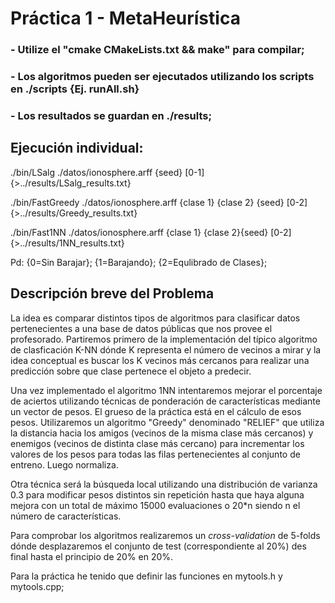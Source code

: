 # Práctica 1 - MetaHeurística

### - Utilize el "cmake CMakeLists.txt && make" para compilar;
### - Los algoritmos pueden ser ejecutados utilizando los scripts en ./scripts {Ej. runAll.sh}
### - Los resultados se guardan en ./results;

## Ejecución individual:
./bin/LSalg ./datos/ionosphere.arff {seed} [0-1] {>../results/LSalg\_results.txt}

./bin/FastGreedy ./datos/ionosphere.arff {clase 1} {clase 2} {seed} [0-2]{>../results/Greedy\_results.txt}

./bin/Fast1NN ./datos/ionosphere.arff {clase 1} {clase 2}{seed} [0-2]{>../results/1NN\_results.txt}

Pd: {0=Sin Barajar}; {1=Barajando}; {2=Equlibrado de Clases};

## Descripción breve del Problema
La idea es comparar distintos tipos de algoritmos para clasificar datos pertenecientes
a una base de datos públicas que nos provee el profesorado. Partiremos primero
de la implementación del típico algoritmo de clasficación K-NN dónde K representa
el número de vecinos a mirar y la idea conceptual es buscar los K vecinos más
cercanos para realizar una predicción sobre que clase pertenece el objeto a predecir.

Una vez implementado el algoritmo 1NN intentaremos mejorar el porcentaje de aciertos
utilizando técnicas de ponderación de características mediante un vector de pesos.
El grueso de la práctica está en el cálculo de esos pesos. Utilizaremos un algoritmo
"Greedy" denominado "RELIEF" que utiliza la distancia hacia los amigos (vecinos de la
misma clase más cercanos) y enemigos (vecinos de distinta clase más cercano) para
incrementar los valores de los pesos para todas las filas pertenecientes al conjunto
de entreno. Luego normaliza.

Otra técnica será la búsqueda local utilizando una distribución de varianza 0.3
para modificar pesos  distintos sin repetición hasta que haya alguna mejora con
un total de máximo 15000 evaluaciones o 20\*n siendo n el número de características.

Para comprobar los algoritmos realizaremos un _cross-validation_ de 5-folds
dónde desplazaremos el conjunto de test (correspondiente al 20%) des final hasta
el principio de 20% en 20%.

Para la práctica he tenido que definir las funciones en mytools.h y mytools.cpp;
